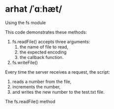arhat /ˈɑːhæt/
=====

Using the fs module

This code demonstrates these methods:

1) fs.readFile()
  accepts three arguments: 
    1. the name of file to read, 
    2. the expected encoding
    3. the callback function.
2) fs.writeFile()

Every time the server receives a request, the script:
1) reads a number from the file, 
2) increments the number, 
3) and writes the new number to the test.txt file.

The fs.readFile() method 